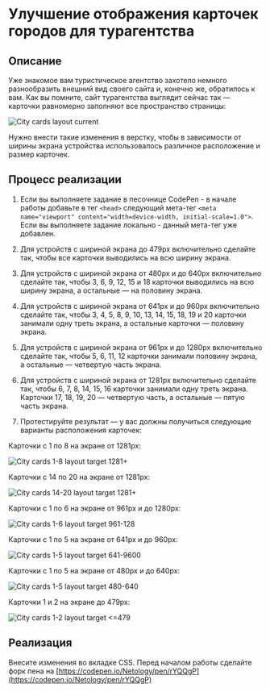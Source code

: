 # Улучшение отображения карточек городов для турагентства

## Описание

Уже знакомое вам туристическое агентство захотело немного разнообразить внешний вид своего сайта и, конечно же, обратилось к вам. Как вы помните, сайт турагентства выглядит сейчас так — карточки равномерно заполняют все пространство страницы:
 
![City cards layout current](../../sources/adaptive-images-agency-current.jpg)

Нужно внести такие изменения в верстку, чтобы в зависимости от ширины экрана устройства использовалось различное расположение и размер карточек.

## Процесс реализации

1. Если вы выполняете задание в песочнице CodePen - в начале работы добавьте в тег `<head>` следующий мета-тег `<meta name="viewport" content="width=device-width, initial-scale=1.0">`. Если вы выполняете задание локально - данный мета-тег уже добавлен.

2. Для устройств с шириной экрана до 479px включительно сделайте так, чтобы все карточки выводились на всю ширину экрана.

3. Для устройств с шириной экрана от 480px и до 640px включительно сделайте так, чтобы 3, 6, 9, 12, 15 и 18 карточки выводились на всю ширину экрана, а остальные — на половину экрана.

4. Для устройств с шириной экрана от 641px и до 960px включительно сделайте так, чтобы 3, 4, 5, 8, 9, 10, 13, 14, 15, 18, 19 и 20 карточки занимали одну треть экрана, а остальные карточки — половину экрана.

5. Для устройств с шириной экрана от 961px и до 1280px включительно сделайте так, чтобы 5, 6, 11, 12 карточки занимали половину экрана, а остальные  — четвертую часть экрана.

6. Для устройств с шириной экрана от 1281px включительно сделайте так, чтобы 6, 7, 8, 14, 15, 16 карточки занимали одну треть экрана. Карточки 17, 18, 19, 20 — четвертую часть, а остальные — пятую часть экрана.

7. Протестируйте результат — у вас должны получиться следующие варианты расположения карточек:

Карточки с 1 по 8 на экране от 1281px:

![City cards 1-8 layout target 1281+](../../sources/adaptive-images-agency-0.jpg)

Карточки с 14 по 20 на экране от 1281px:

![City cards 14-20 layout target 1281+](../../sources/adaptive-images-agency-5.jpg)

Карточки с 1 по 6 на экране от 961px и до 1280px:

![City cards 1-6 layout target 961-128](../../sources/adaptive-images-agency-1.jpg)

Карточки с 1 по 5 на экране от 641px и до 960px: 

![City cards 1-5 layout target 641-9600](../../sources/adaptive-images-agency-2.jpg)


Карточки с 1 по 5 на экране от 480px и до 640px:

![City cards 1-5 layout target 480-640](../../sources/adaptive-images-agency-3.jpg)

Карточки 1 и 2 на экране до 479px:

![City cards 1-2 layout target <=479](../../sources/adaptive-images-agency-4.jpg)

## Реализация

Внесите изменения во вкладке CSS. Перед началом работы сделайте форк пена на [https://codepen.io/Netology/pen/rYQQgP](https://codepen.io/Netology/pen/rYQQgP)
